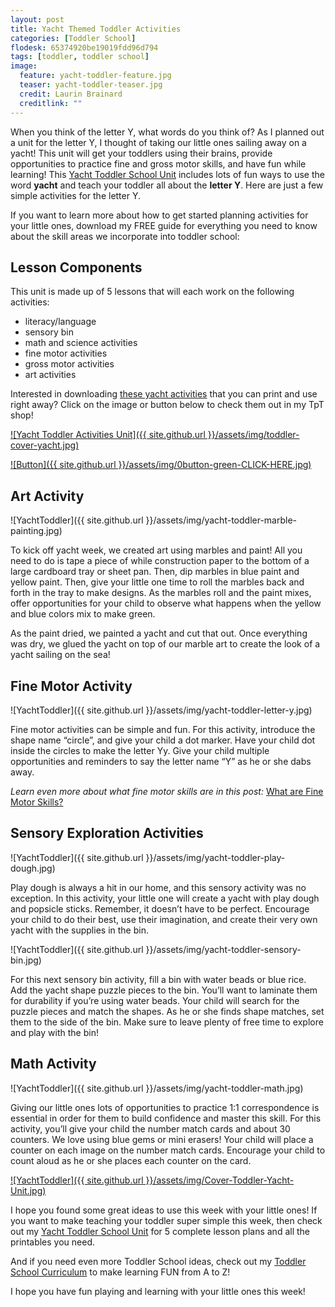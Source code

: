 ```yaml
---
layout: post
title: Yacht Themed Toddler Activities
categories: [Toddler School]
flodesk: 65374920be19019fdd96d794
tags: [toddler, toddler school]
image:
  feature: yacht-toddler-feature.jpg
  teaser: yacht-toddler-teaser.jpg
  credit: Laurin Brainard
  creditlink: ""
---
```

When you think of the letter Y, what words do you think of? As I planned out a unit for the letter Y, I thought of taking our little ones sailing away on a yacht! This unit will get your toddlers using their brains, provide opportunities to practice fine and gross motor skills, and have fun while learning! This [Yacht Toddler School Unit](https://www.teacherspayteachers.com/Product/-50-off-for-48-Hours-Toddler-Lesson-Plans-Yacht-Themed-Lessons-5282281?utm_source=PB%20Blog&utm_campaign=Yacht%20Toddler%20School%20Post) includes lots of fun ways to use the word **yacht** and teach your toddler all about the **letter Y**. Here are just a few simple activities for the letter Y.

If you want to learn more about how to get started planning activities for your little ones, download my FREE guide for everything you need to know about the skill areas we incorporate into toddler school:

<div id="fd-form-65374920be19019fdd96d794"></div>
<script>
  window.fd('form', {
    formId: '65374920be19019fdd96d794',
    containerEl: '#fd-form-65374920be19019fdd96d794'
  });
</script>

## Lesson Components 

This unit is made up of 5 lessons that will each work on the following activities:
- literacy/language 
- sensory bin 
- math and science activities
- fine motor activities
- gross motor activities
- art activities

Interested in downloading [these yacht activities](https://www.teacherspayteachers.com/Product/Yacht-Toddler-Activities-Lesson-Plans-for-Summer-2-to-3-Year-Old-Curriculum-5282281?utm_source=PB%20Blog&utm_campaign=Yacht%20Toddler%20Unit%20Cover) that you can print and use right away? Click on the image or button below to check them out in my TpT shop! 
 
[![Yacht Toddler Activities Unit]({{ site.github.url }}/assets/img/toddler-cover-yacht.jpg)](https://www.teacherspayteachers.com/Product/Yacht-Toddler-Activities-Lesson-Plans-for-Summer-2-to-3-Year-Old-Curriculum-5282281?utm_source=PB%20Blog&utm_campaign=Yacht%20Toddler%20Unit%20Cover)
 
[![Button]({{ site.github.url }}/assets/img/0button-green-CLICK-HERE.jpg)](https://www.teacherspayteachers.com/Product/Yacht-Toddler-Activities-Lesson-Plans-for-Summer-2-to-3-Year-Old-Curriculum-5282281?utm_source=PB%20Blog&utm_campaign=Yacht%20Toddler%20Unit%20Cover)

## Art Activity

![YachtToddler]({{ site.github.url }}/assets/img/yacht-toddler-marble-painting.jpg)

To kick off yacht week, we created art using marbles and paint! All you need to do is tape a piece of while construction paper to the bottom of a large cardboard tray or sheet pan. Then, dip marbles in blue paint and yellow paint. Then, give your little one time to roll the marbles back and forth in the tray to make designs. As the marbles roll and the paint mixes, offer opportunities for your child to observe what happens when the yellow and blue colors mix to make green. 

As the paint dried, we painted a yacht and cut that out. Once everything was dry, we glued the yacht on top of our marble art to create the look of a yacht sailing on the sea! 

## Fine Motor Activity

![YachtToddler]({{ site.github.url }}/assets/img/yacht-toddler-letter-y.jpg)

Fine motor activities can be simple and fun. For this activity, introduce the shape name “circle”, and give your child a dot marker. Have your child dot inside the circles to make the letter Yy. Give your child multiple opportunities and reminders to say the letter name “Y” as he or she dabs away. 

_Learn even more about what fine motor skills are in this post:_ [What are Fine Motor Skills?](https://theprimarybrain.com/fine%20motor%20skills/2024/01/25/What-Are-Fine-Motor-Skills/)

## Sensory Exploration Activities

![YachtToddler]({{ site.github.url }}/assets/img/yacht-toddler-play-dough.jpg)

Play dough is always a hit in our home, and this sensory activity was no exception. In this activity, your little one will create a yacht with play dough and popsicle sticks. Remember, it doesn’t have to be perfect. Encourage your child to do their best, use their imagination, and create their very own yacht with the supplies in the bin.

![YachtToddler]({{ site.github.url }}/assets/img/yacht-toddler-sensory-bin.jpg)

For this next sensory bin activity, fill a bin with water beads or blue rice. Add the yacht shape puzzle pieces to the bin. You’ll want to laminate them for durability if you’re using water beads. Your child will search for the puzzle pieces and match the shapes. As he or she finds shape matches, set them to the side of the bin. Make sure to leave plenty of free time to explore and play with the bin! 

## Math Activity 

![YachtToddler]({{ site.github.url }}/assets/img/yacht-toddler-math.jpg)

Giving our little ones lots of opportunities to practice 1:1 correspondence is essential in order for them to build confidence and master this skill. For this activity, you’ll give your child the number match cards and about 30 counters. We love using blue gems or mini erasers! Your child will place a counter on each image on the number match cards. Encourage your child to count aloud as he or she places each counter on the card. 

[![YachtToddler]({{ site.github.url }}/assets/img/Cover-Toddler-Yacht-Unit.jpg)](https://www.teacherspayteachers.com/Product/-50-off-for-48-Hours-Toddler-Lesson-Plans-Yacht-Themed-Lessons-5282281?utm_source=PB%20Blog&utm_campaign=Yacht%20Toddler%20School%20Post)

I hope you found some great ideas to use this week with your little ones! If you want to make teaching your toddler super simple this week, then check out my [Yacht Toddler School Unit](https://www.teacherspayteachers.com/Product/-50-off-for-48-Hours-Toddler-Lesson-Plans-Yacht-Themed-Lessons-5282281?utm_source=PB%20Blog&utm_campaign=Yacht%20Toddler%20School%20Post) for 5 complete lesson plans and all the printables you need. 

And if you need even more Toddler School ideas, check out my [Toddler School Curriculum](https://www.teacherspayteachers.com/Product/Toddler-Activities-Lesson-Plans-Tot-School-Curriculum-Homeschool-Preschool-4296281?utm_source=PB%20Blog&utm_campaign=Toddler%20Bundle%20Upsell) to make learning FUN from A to Z!

I hope you have fun playing and learning with your little ones this week! 